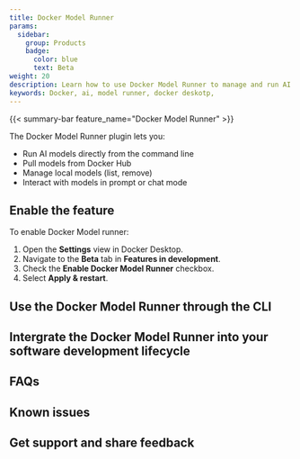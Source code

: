 ```yaml
---
title: Docker Model Runner
params:
  sidebar:
    group: Products
    badge:
      color: blue
      text: Beta
weight: 20
description: Learn how to use Docker Model Runner to manage and run AI models. 
keywords: Docker, ai, model runner, docker deskotp,
---
```


{{< summary-bar feature_name="Docker Model Runner" >}}

The Docker Model Runner plugin lets you:

- Run AI models directly from the command line
- Pull models from Docker Hub
- Manage local models (list, remove)
- Interact with models in prompt or chat mode

## Enable the feature

To enable Docker Model runner:

1. Open the **Settings** view in Docker Desktop.
2. Navigate to the **Beta** tab in **Features in development**.
3. Check the **Enable Docker Model Runner** checkbox.
4. Select **Apply & restart**.

## Use the Docker Model Runner through the CLI

## Intergrate the Docker Model Runner into your software development lifecycle

## FAQs

## Known issues

## Get support and share feedback
